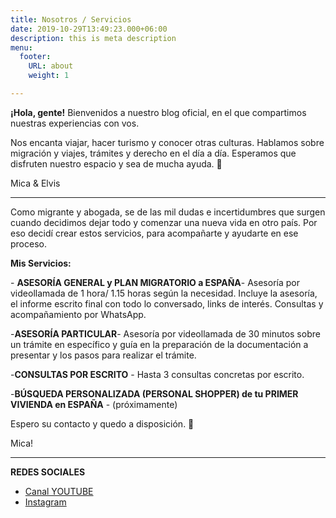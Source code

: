 ```yaml
---
title: Nosotros / Servicios
date: 2019-10-29T13:49:23.000+06:00
description: this is meta description
menu:
  footer:
    URL: about
    weight: 1

---
```

**¡Hola, gente!** Bienvenidos a nuestro blog oficial, en el que compartimos nuestras experiencias con vos.

Nos encanta viajar, hacer turismo y conocer otras culturas. Hablamos sobre migración y viajes, trámites y derecho en el día a día. Esperamos que disfruten nuestro espacio y sea de mucha ayuda. 🤗

Mica & Elvis

***

Como migrante y abogada, se de las mil dudas e incertidumbres que surgen cuando decidimos dejar todo y comenzar una nueva vida en otro país. Por eso decidí crear estos servicios, para acompañarte y ayudarte en ese proceso.

**Mis Servicios:**

\- **ASESORÍA GENERAL y PLAN MIGRATORIO a ESPAÑA**- Asesoría por videollamada de 1 hora/ 1.15 horas según la necesidad. Incluye la asesoría, el informe escrito final con todo lo conversado, links de interés. Consultas y acompañamiento por WhatsApp.

\-**ASESORÍA PARTICULAR**- Asesoría por videollamada de 30 minutos sobre un trámite en específico y guía en la preparación de la documentación a presentar y los pasos para realizar el trámite.

\-**CONSULTAS POR ESCRITO** - Hasta 3 consultas concretas por escrito.

\-**BÚSQUEDA PERSONALIZADA (PERSONAL SHOPPER) de tu PRIMER VIVIENDA en ESPAÑA** - (próximamente)

Espero su contacto y quedo a disposición. 🙂

Mica!

***

**REDES SOCIALES**

* [Canal YOUTUBE](https://www.youtube.com/c/ViveSimple?ltclid=)
* [Instagram](https://www.instagram.com/vivesimple.me/)